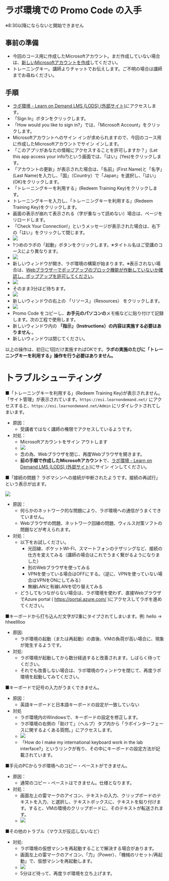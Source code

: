 # ラボ環境での Promo Code の入手

※8:30以降にならないと開始できません

## 事前の準備

- 今回のコース用に作成したMicrosoftアカウント。まだ作成していない場合は、[新しいMicrosoftアカウントを作成](msa.md)してください。
- トレーニングキー。講師よりチャットでお伝えします。ご不明の場合は講師までお尋ねください。

## 手順

- [ラボ環境 - Learn on Demand LMS (LODS) (外部サイト)](https://esi.learnondemand.net/)にアクセスします。
- 「Sign In」ボタンをクリックします。
- 「How would you like to sign in?」では、「Microsoft Account」をクリックします。
- Microsoftアカウントへのサイン インが求められますので、今回のコース用に作成したMicrosoftアカウントでサイン インします。
- 「このアプリがあなたの情報にアクセスすることを許可しますか？」(Let this app access your info?)という画面では、「はい」(Yes)をクリックします。
- 「アカウントの更新」が表示された場合は、「名前」(First Name)と「名字」(Last Name)を入力し、「国」（Country）で「Japan」を選択し、「はい」(OK)をクリックします。
- 「トレーニングキーを利用する」(Redeem Training Key)をクリックします。
- トレーニングキーを入力し、「トレーニングキーを利用する」(Redeem Training Key)をクリックします。
- 画面の表示が崩れて表示される（字が重なって読めない）場合は、ページをリロードします。
- 「Check Your Connection!」というメッセージが表示された場合は、右下の「はい」をクリックして閉じます。
- ![](images/ss-2023-01-10-09-55-17.png)
- 1つめのラボの「起動」ボタンをクリックします。※タイトル名はご受講のコースにより異なります。
- ![](images/ss-2023-01-10-09-55-55.png)
- 新しいウィンドウが開き、ラボ環境の構築が始まります。※表示されない場合は、[Webブラウザーでポップアップのブロック機能が作動していないか確認し、ポップアップを許可してください](https://www.google.com/search?q=Web%E3%83%96%E3%83%A9%E3%82%A6%E3%82%B6%E3%83%BC+%E3%83%9D%E3%83%83%E3%83%97%E3%82%A2%E3%83%83%E3%83%97+%E8%A8%B1%E5%8F%AF)。
- ![](images/ss-2023-01-10-09-56-14.png)
- そのまま3分ほど待ちます。
- ![](images/ss-2023-01-10-09-56-42.png)
- 新しいウィンドウの右上の 「リソース」（Resources） をクリックします。
- ![](images/ss-2021-10-27-10-14-03.png)
- Promo Code をコピーし、**お手元のパソコンの**メモ帳などに貼り付けて記録します。次の工程で使用します。
- 新しいウィンドウ内の **「指示」（Instructions）の内容は実施する必要はありません** 。
- 新しいウィンドウは閉じてください。

以上の操作は、初日に1回だけ実施すればOKです。**ラボの実施のたびに「トレーニングキーを利用する」操作を行う必要はありません。**

# トラブルシューティング

■「トレーニングキーを利用する」(Redeem Training Key)が表示されません。「サイト管理」が表示されています。`https://esi.learnondemand.net/` にアクセスすると、`https://esi.learnondemand.net/Admin` にリダイレクトされてしまいます。

- 原因：
  - 受講者ではなく講師の権限でアクセスしているようです。
- 対処：
  - Microsoftアカウントをサイン アウトします
  - ![](images/ss-2021-12-06-09-58-14.png)
  - 念の為、Webブラウザを閉じ、再度Webブラウザを開きます。
  - **前の手順で作成したMicrosoftアカウント**で、[ラボ環境 - Learn on Demand LMS (LODS) (外部サイト)](https://esi.learnondemand.net/)にサイン インしてください。

■「接続の問題？ ラボマシンへの接続が中断されたようです。接続の再試行」という表示が出ます。

![](images/ss-2021-11-15-15-15-39.png)

- 原因：
  - 何らかのネットワーク的な問題により、ラボ環境への通信がうまくできていません。
  - Webブラウザの問題、ネットワーク回線の問題、ウィルス対策ソフトの問題などが考えられます。
- 対処：
  - 以下をお試しください。
    - 光回線、ポケットWI-FI、スマートフォンのテザリングなど、接続の仕方を変えてみる（講師の場合はこれでうまく繋がるようになりました）
    - 別のWebブラウザを使ってみる
    - VPNを使っている場合はOFFにする。（逆に、VPNを使っていない場合はVPNをONにしてみる）
    - 無線LANと有線LANを切り替えてみる
  - どうしてもつながらない場合は、ラボ環境を使わず、直接WebブラウザでAzure portal ( https://portal.azure.com/ )にアクセスしてラボを進めてください。

■キーボードから打ち込んだ文字が2重にタイプされてしまいます。例: hello → hheelllloo

- 原因:
  - ラボ環境の起動（または再起動）の直後、VMの負荷が高い場合に、現象が発生するようです。
- 対処:
  - ラボ環境が起動してから数分経過すると改善されます。しばらく待ってください。
  - それでも改善しない場合は、ラボ環境のウィンドウを閉じて、再度ラボ環境を起動してみてください。

■キーボードで記号の入力がうまくできません。

- 原因：
  - 英語キーボードと日本語キーボードの設定が一致していない
- 対処
  - ラボ環境内のWindowsで、キーボードの設定を修正します。
  - ラボ環境の右側の「助けて」（ヘルプ）タブ内から「ラボインターフェースに関するよくある質問。」にアクセスします。
  - ![](images/ss-2021-11-15-15-11-06.png)
  - 「How do I make my international keyboard work in the lab interface?」というリンクが有り、その中にキーボードの設定方法が記載されています。

■手元のPCからラボ環境へのコピー・ペーストができません。
- 原因：
  - 通常のコピー・ペーストはできません。仕様となります。
- 対処：
  - 画面左上の雷マークのアイコン、テキストの入力、クリップボードのテキストを入力、と選択し、テキストボックスに、テキストを貼り付けます。すると、VMの環境のクリップボードに、そのテキストが転送されます。
  - ![](images/ss-2021-11-15-15-11-46.png)

■その他のトラブル（マウスが反応しないなど）

- 対処:
  - ラボ環境の仮想マシンを再起動することで解決する場合があります。
  - 画面左上の雷マークのアイコン、「力」（Power）、「機械のリセット/再起動」で、仮想マシンを再起動します。
  - ![](images/ss-2021-11-15-15-12-48.png)
  - 5分ほど待って、再度ラボ環境を立ち上げます。
